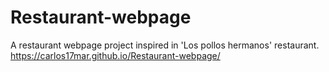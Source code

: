 # Restaurant-webpage
A restaurant webpage project inspired in 'Los pollos hermanos' restaurant.
https://carlos17mar.github.io/Restaurant-webpage/
